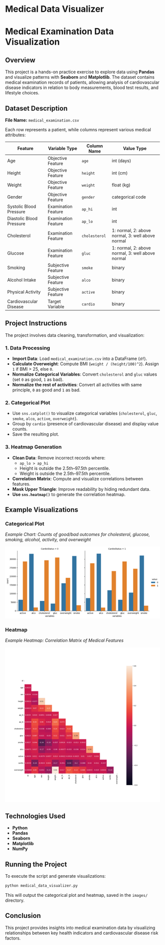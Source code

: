 # Medical Data Visualizer
# Medical Examination Data Visualization

## Overview
This project is a hands-on practice exercise to explore data using **Pandas** and visualize patterns with **Seaborn** and **Matplotlib**. The dataset contains medical examination records of patients, allowing analysis of cardiovascular disease indicators in relation to body measurements, blood test results, and lifestyle choices.

## Dataset Description
**File Name:** `medical_examination.csv`

Each row represents a patient, while columns represent various medical attributes:

| Feature | Variable Type | Column Name | Value Type |
|---------|--------------|-------------|------------|
| Age | Objective Feature | `age` | int (days) |
| Height | Objective Feature | `height` | int (cm) |
| Weight | Objective Feature | `weight` | float (kg) |
| Gender | Objective Feature | `gender` | categorical code |
| Systolic Blood Pressure | Examination Feature | `ap_hi` | int |
| Diastolic Blood Pressure | Examination Feature | `ap_lo` | int |
| Cholesterol | Examination Feature | `cholesterol` | 1: normal, 2: above normal, 3: well above normal |
| Glucose | Examination Feature | `gluc` | 1: normal, 2: above normal, 3: well above normal |
| Smoking | Subjective Feature | `smoke` | binary |
| Alcohol Intake | Subjective Feature | `alco` | binary |
| Physical Activity | Subjective Feature | `active` | binary |
| Cardiovascular Disease | Target Variable | `cardio` | binary |

## Project Instructions
The project involves data cleaning, transformation, and visualization:

### 1. Data Processing
- **Import Data**: Load `medical_examination.csv` into a DataFrame (`df`).
- **Calculate Overweight**: Compute BMI (`weight / (height/100)^2`). Assign `1` if BMI > 25, else `0`.
- **Normalize Categorical Variables**: Convert `cholesterol` and `gluc` values (set `0` as good, `1` as bad).
- **Normalize the rest of activities**: Convert all activities with same principle, `0` as good and `1` as bad.

### 2. Categorical Plot
- Use `sns.catplot()` to visualize categorical variables (`cholesterol`, `gluc`, `smoke`, `alco`, `active`, `overweight`).
- Group by `cardio` (presence of cardiovascular disease) and display value counts.
- Save the resulting plot.

### 3. Heatmap Generation
- **Clean Data**: Remove incorrect records where:
  - `ap_lo > ap_hi`
  - Height is outside the 2.5th–97.5th percentile.
  - Weight is outside the 2.5th–97.5th percentile.
- **Correlation Matrix**: Compute and visualize correlations between features.
- **Mask Upper Triangle**: Improve readability by hiding redundant data.
- **Use `sns.heatmap()`** to generate the correlation heatmap.

## Example Visualizations
### Categorical Plot
_Example Chart: Counts of good/bad outcomes for cholesterol, glucose, smoking, alcohol, activity, and overweight_

![Categorical Plot](images/catplot.png)

### Heatmap
_Example Heatmap: Correlation Matrix of Medical Features_

![Heatmap](images/heatmap.png)

## Technologies Used
- **Python**
- **Pandas**
- **Seaborn**
- **Matplotlib**
- **NumPy**

## Running the Project
To execute the script and generate visualizations:
```bash
python medical_data_visualizer.py
```
This will output the categorical plot and heatmap, saved in the `images/` directory.

## Conclusion
This project provides insights into medical examination data by visualizing relationships between key health indicators and cardiovascular disease risk factors.


